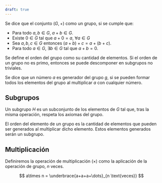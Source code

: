 ```yaml
---
draft: true
---
```


Se dice que el conjunto $(G, +)$ como un grupo, si se cumple que:

- Para todo $a,b \in G$, $a+b \in G$.
- Existe $0 \in G$ tal que $a + 0 = a$, $\forall a \in G$
- Sea $a,b,c \in G$ entonces $(a+b)+c = a+(b+c)$.
- Para todo $a \in G$, $\exists b \in G$ tal que $a+b = 0$.

Se define el orden del grupo como su cantidad de elementos. Si el orden de un grupo no es primo, entonces se puede descomponer en subgrupos no triviales.

Se dice que un número $a$ es generador del grupo $g$, si se pueden formar todos los elementos del grupo al multiplicar $a$ con cualquier número.

## Subgrupos

Un subgrupo $H$ es un subconjunto de los elementos de $G$ tal que, tras la misma operación, respeta los axiomas del grupo.

El orden del elemento de un grupo es la cantidad de elementos que pueden ser generados al multiplicar dicho elemento. Estos elementos generados serán un subgrupo.

## Multiplicación

Definiremos la operación de multiplicación $(\times)$ como la aplicación de la operación de grupo, $n$ veces.

$$
a\times n = \underbrace{a+a+a+\dots}_{n \text{veces}}
$$
